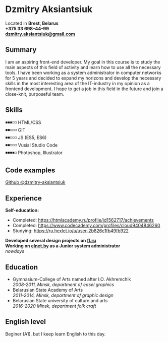 # Dzmitry Aksiantsiuk

Located in **Brest, Belarus**  
**+375 33 698–44–99  
dzmitry.aksiantsiuk@gmail.com**
## Summary

I am an aspiring front-end developer. My goal in this course is to study the main aspects of this field of activity and learn how to use all the necessary tools. I have been working as a system administrator in computer networks for 5 years and decided to expand my horizons and develop the necessary skills in the most interesting area of the IT-industry in my opinion as a frontend development. I hope to get a job in this field in the future and join a close-knit, purposeful team.
## Skills

◾◾◾◽◽ HTML/CSS  
◾◾◽◽◽ GIT  
◾◾◽◽◽ JS (ES5, ES6)  
◾◾◽◽◽ Vusial Studio Code  
◾◾◾◾◽ Photoshop, Illustrator
## Code examples

[Github @dzmitry-aksiantsiuk](https://github.com/dzmitry-aksiantsiuk)
## Experience

**Self-education:**
* Completed: https://htmlacademy.ru/profile/id1562717/achievements
* Completed: https://www.codecademy.com/profiles/cloud9404846260
* Studying: https://ru.hexlet.io/u/user-2b826c1fb49fb922

**Developed several design projects on [fl.ru](https://www.fl.ru/users/ip_train/)**  
**Working on [elnet.by](http://elnet.by/) as a Junior system administrator**  
*nowdays*
## Education

* Gymnasium-College of Arts named after I.O. Akhremchik  
*2008-2011, Minsk, department of easel graphics*
* Belarusian State Academy of Arts  
*2011-2014, Minsk, department of graphic design*
* Belarusian State university of culture and arts  
*2016-2020 Minsk, department folk craft*
## English level

Beginer (A1), but I keep learn English to this day.
